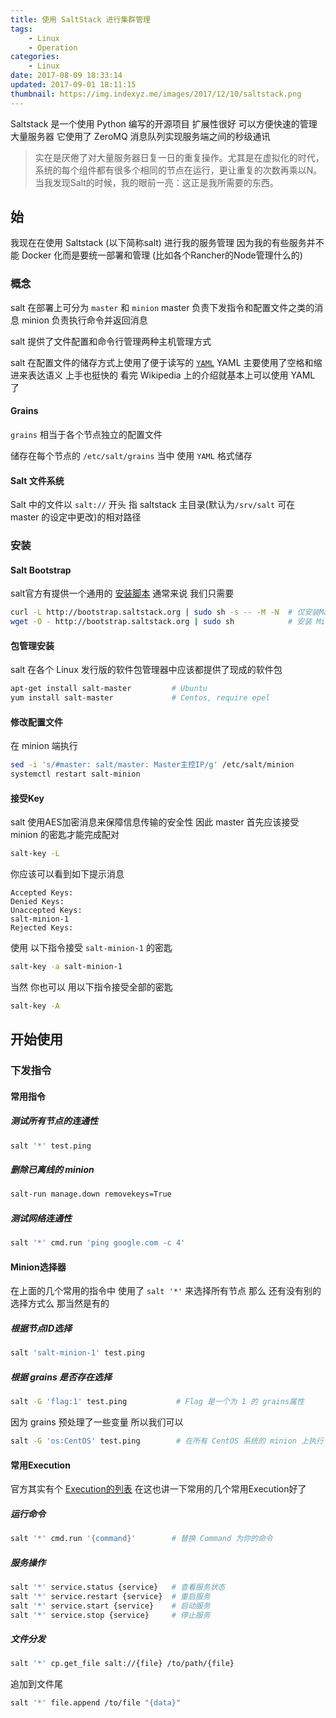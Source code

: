 ```yaml
---
title: 使用 SaltStack 进行集群管理
tags: 
    - Linux
    - Operation
categories:
    - Linux
date: 2017-08-09 18:33:14
updated: 2017-09-01 18:11:15
thumbnail: https://img.indexyz.me/images/2017/12/10/saltstack.png
---
```

Saltstack 是一个使用 Python 编写的开源项目 扩展性很好 可以方便快速的管理大量服务器 它使用了 ZeroMQ 消息队列实现服务端之间的秒级通讯

<!-- more -->

> 实在是厌倦了对大量服务器日复一日的重复操作。尤其是在虚拟化的时代，系统的每个组件都有很多个相同的节点在运行，更让重复的次数再乘以N。 当我发现Salt的时候，我的眼前一亮：这正是我所需要的东西。

## 始
我现在在使用 Saltstack (以下简称salt) 进行我的服务管理 因为我的有些服务并不能 Docker 化而是要统一部署和管理 (比如各个Rancher的Node管理什么的) 
### 概念
salt 在部署上可分为 `master` 和 `minion` master 负责下发指令和配置文件之类的消息 minion 负责执行命令并返回消息

salt 提供了文件配置和命令行管理两种主机管理方式

salt 在配置文件的储存方式上使用了便于读写的 [`YAML`](https://zh.wikipedia.org/wiki/YAML) YAML 主要使用了空格和缩进来表达语义 上手也挺快的 看完 Wikipedia 上的介绍就基本上可以使用 YAML 了
#### Grains
`grains` 相当于各个节点独立的配置文件 

储存在每个节点的 `/etc/salt/grains` 当中 使用 `YAML` 格式储存

#### Salt 文件系统
Salt 中的文件以 `salt://` 开头 指 saltstack 主目录(默认为`/srv/salt` 可在 master 的设定中更改)的相对路径 

### 安装
#### Salt Bootstrap
salt官方有提供一个通用的
[安装脚本](https://docs.saltstack.com/en/latest/topics/tutorials/salt_bootstrap.html)
 通常来说 我们只需要
```bash
curl -L http://bootstrap.saltstack.org | sudo sh -s -- -M -N  # 仅安装Master
wget -O - http://bootstrap.saltstack.org | sudo sh            # 安装 Minion
```

#### 包管理安装
salt 在各个 Linux 发行版的软件包管理器中应该都提供了现成的软件包 
```bash
apt-get install salt-master         # Ubuntu
yum install salt-master             # Centos, require epel
```

#### 修改配置文件
在 minion 端执行 
```bash
sed -i 's/#master: salt/master: Master主控IP/g' /etc/salt/minion
systemctl restart salt-minion
```

#### 接受Key
salt 使用AES加密消息来保障信息传输的安全性 因此 master 首先应该接受 minion 的密匙才能完成配对
```bash
salt-key -L
```
你应该可以看到如下提示消息
```
Accepted Keys:
Denied Keys:
Unaccepted Keys:
salt-minion-1
Rejected Keys:
```
使用 以下指令接受 `salt-minion-1` 的密匙
```bash
salt-key -a salt-minion-1
```
当然 你也可以 用以下指令接受全部的密匙
```bash
salt-key -A
```

## 开始使用
### 下发指令
#### 常用指令
##### 测试所有节点的连通性
```bash
salt '*' test.ping
```
##### 删除已离线的 minion
```bash
salt-run manage.down removekeys=True
```
##### 测试网络连通性
```bash
salt '*' cmd.run 'ping google.com -c 4'
```
#### Minion选择器
在上面的几个常用的指令中 使用了 `salt '*'` 来选择所有节点 那么 还有没有别的选择方式么 那当然是有的

##### 根据节点ID选择
```bash
salt 'salt-minion-1' test.ping
```

##### 根据 grains 是否存在选择
```bash
salt -G 'flag:1' test.ping           # Flag 是一个为 1 的 grains属性
```
因为 grains 预处理了一些变量 所以我们可以
```bash
salt -G 'os:CentOS' test.ping        # 在所有 CentOS 系统的 minion 上执行
```
#### 常用Execution
官方其实有个 
[Execution的列表](https://docs.saltstack.com/en/latest/ref/modules/all/index.html)
在这也讲一下常用的几个常用Execution好了
##### 运行命令
```bash
salt '*' cmd.run '{command}'        # 替换 Command 为你的命令
```
##### 服务操作
```bash
salt '*' service.status {service}   # 查看服务状态
salt '*' service.restart {service}  # 重启服务
salt '*' service.start {service}    # 启动服务
salt '*' service.stop {service}     # 停止服务
```
##### 文件分发
```bash
salt '*' cp.get_file salt://{file} /to/path/{file}
```
追加到文件尾
```bash
salt '*' file.append /to/file "{data}"
``` 
